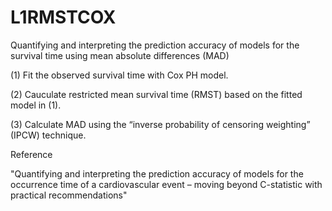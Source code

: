 # L1RMSTCOX
Quantifying and interpreting the prediction accuracy of models for the survival time using mean absolute differences (MAD) 

(1) Fit the observed survival time with Cox PH model.

(2) Cauculate restricted mean survival time (RMST) based on the fitted model in (1).

(3) Calculate MAD using the “inverse probability of censoring weighting” (IPCW) technique.


Reference

"Quantifying and interpreting the prediction accuracy of models for the occurrence time of a cardiovascular event – moving beyond C-statistic with practical recommendations" 
